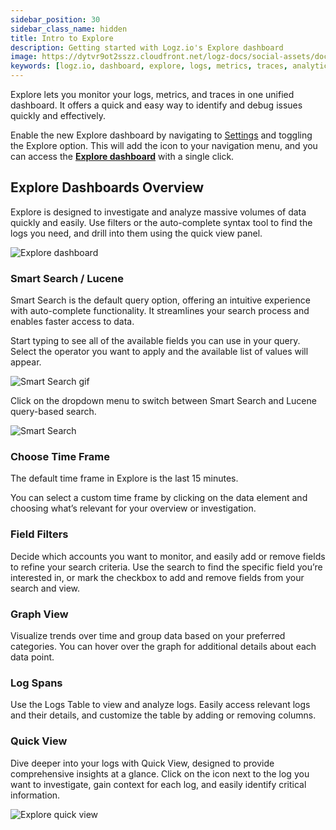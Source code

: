 ```yaml
---
sidebar_position: 30
sidebar_class_name: hidden
title: Intro to Explore
description: Getting started with Logz.io's Explore dashboard
image: https://dytvr9ot2sszz.cloudfront.net/logz-docs/social-assets/docs-social.jpg
keywords: [logz.io, dashboard, explore, logs, metrics, traces, analytics, log analysis, observability]
---
```


Explore lets you monitor your logs, metrics, and traces in one unified dashboard. It offers a quick and easy way to identify and debug issues quickly and effectively.

Enable the new Explore dashboard by navigating to [Settings](https://app.logz.io/#/dashboard/settings/general) and toggling the Explore option. This will add the icon to your navigation menu, and you can access the [**Explore dashboard**](https://app.logz.io/) with a single click.


## Explore Dashboards Overview

Explore is designed to investigate and analyze massive volumes of data quickly and easily. Use filters or the auto-complete syntax tool to find the logs you need, and drill into them using the quick view panel.

![Explore dashboard](https://dytvr9ot2sszz.cloudfront.net/logz-docs/explore-dashboard/explore-with-numbers.png)

### Smart Search / Lucene

Smart Search is the default query option, offering an intuitive experience with auto-complete functionality. It streamlines your search process and enables faster access to data.

Start typing to see all of the available fields you can use in your query. Select the operator you want to apply and the available list of values will appear.

![Smart Search gif](https://dytvr9ot2sszz.cloudfront.net/logz-docs/explore-dashboard/smart-search.gif)

Click on the dropdown menu to switch between Smart Search and Lucene query-based search.

![Smart Search](https://dytvr9ot2sszz.cloudfront.net/logz-docs/explore-dashboard/smart-search-bar.png)

### Choose Time Frame

The default time frame in Explore is the last 15 minutes.

You can select a custom time frame by clicking on the data element and choosing what’s relevant for your overview or investigation.

### Field Filters

Decide which accounts you want to monitor, and easily add or remove fields to refine your search criteria. Use the search to find the specific field you’re interested in, or mark the checkbox to add and remove fields from your search and view. 

### Graph View

Visualize trends over time and group data based on your preferred categories. You can hover over the graph for additional details about each data point.

### Log Spans

Use the Logs Table to view and analyze logs. Easily access relevant logs and their details, and customize the table by adding or removing columns.

### Quick View

Dive deeper into your logs with Quick View, designed to provide comprehensive insights at a glance. Click on the icon next to the log you want to investigate, gain context for each log, and easily identify critical information. 

![Explore quick view](https://dytvr9ot2sszz.cloudfront.net/logz-docs/explore-dashboard/quick-view-explore.png)